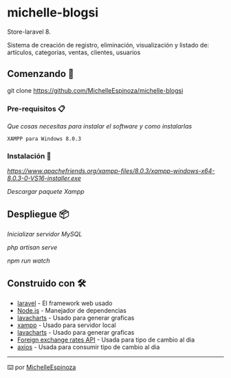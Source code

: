 # michelle-blogsi
Store-laravel 8.

Sistema de creación de registro, eliminación, visualización y listado de: artículos, categorias, ventas, clientes, usuarios 

## Comenzando 🚀

git clone https://github.com/MichelleEspinoza/michelle-blogsi


### Pre-requisitos 📋

_Que cosas necesitas para instalar el software y como instalarlas_

```
XAMPP para Windows 8.0.3
```

### Instalación 🔧

_https://www.apachefriends.org/xampp-files/8.0.3/xampp-windows-x64-8.0.3-0-VS16-installer.exe_

_Descargar paquete Xampp_

## Despliegue 📦

_Inicializar servidor MySQL_

_php artisan serve_

_npm run watch_

## Construido con 🛠️

* [laravel](https://laravel.com/docs/8.x) - El framework web usado
* [Node.js](https://www.npmjs.com/get-npm) - Manejador de dependencias
* [lavacharts](http://lavacharts.com/) - Usado para generar graficas
* [xampp](https://www.apachefriends.org/xampp-files/8.0.3/xampp-windows-x64-8.0.3-0-VS16-installer.exe) - Usado para servidor local
* [lavacharts](http://lavacharts.com/) - Usado para generar graficas
* [Foreign exchange rates API](https://exchangeratesapi.io/) - Usada para tipo de cambio al dia
* [axios](https://www.npmjs.com/package/axios) - Usada para consumir tipo de cambio al dia


---
⌨️ por [MichelleEspinoza](https://github.com/MichelleEspinoza)
